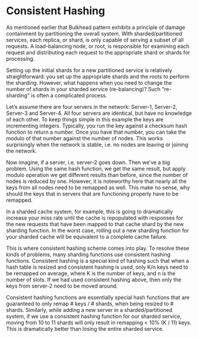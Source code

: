 # Consistent Hashing
As mentioned earlier that Bulkhead pattern exhibits a principle of damage containment by partitioning the overall system. With sharded/partitioned services, each replica, or shard, is only capable of serving a subset of all requests. A load-balancing node, or root, is responsible for examining each request and distributing each request to the appropriate shard or shards for processing.

Setting up the initial shards for a new partitioned service is relatively straightforward: you set up the appropriate shards and the roots to perform the sharding. However, what happens when you need to change the number of shards in your sharded service (re-balancing)? Such “re-sharding” is often a complicated process.

Let’s assume there are four servers in the network: Server-1, Server-2, Server-3 and Server-4. All four servers are identical, but have no knowledge of each other. To keep things simple in this example the keys are incrementing integers. Typically, you run the key against a checksum hash function to return a number. Once you have that number, you can take the modulo of that number against the number of nodes. This works surprisingly when the network is stable, i.e. no nodes are leaving or joining the network.

Now imagine, if a server, i.e. server-2 goes down. Then we’ve a big problem. Using the same hash function, we get the same result, but apply modulo operation we get different results than before, since the number of nodes is reduced by one. However, it is noteworthy here that nearly all the keys from all nodes need to be remapped as well. This make no sense, why should the keys that in servers that are functioning properly have to be remapped.

In a sharded cache system, for example, this is going to dramatically increase your miss rate until the cache is repopulated with responses for the new requests that have been mapped to that cache shard by the new sharding function. In the worst case, rolling out a new sharding function for your sharded cache will be equivalent to a complete cache failure.

This is where consistent hashing scheme comes into play. To resolve these kinds of problems, many sharding functions use consistent hashing functions. Consistent hashing is a special kind of hashing such that when a hash table is resized and consistent hashing is used, only K/n keys need to be remapped on average, where K is the number of keys, and n is the number of slots. If we had used consistent hashing above, then only the keys from server-2 need to be moved around.

Consistent hashing functions are essentially special hash functions that are guaranteed to only remap # keys / # shards, when being resized to # shards. Similarly, while adding a new server in a sharded/partitioned system, if we use a consistent hashing function for our sharded service, moving from 10 to 11 shards will only result in remapping < 10% (K / 11) keys. This is dramatically better than losing the entire sharded service.